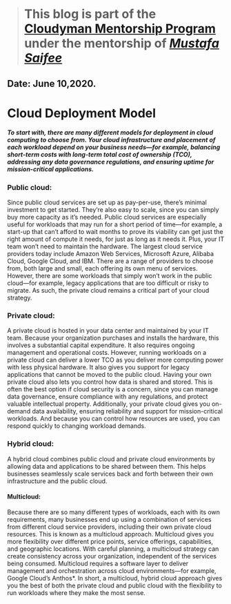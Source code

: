 > # This blog is part of the **[Cloudyman Mentorship Program](https://t.co/78sRvCvYiO?amp=1)** under the mentorship of *[Mustafa Saifee](https://www.linkedin.com/in/saifeemustafaq/)*

## Date: June 10,2020.

# Cloud Deployment Model

##### To start with, there are many different models for deployment in cloud computing to choose from. Your cloud infrastructure and placement of each workload depend on your business needs—for example, balancing short-term costs with long-term total cost of ownership (TCO), addressing any data governance regulations, and ensuring uptime for mission-critical applications.

### Public cloud:
Since public cloud services are set up as pay-per-use, there’s minimal investment to get started. They’re also easy to scale, since you can simply buy more capacity as it’s needed. Public cloud services are especially useful for workloads that may run for a short period of time—for example, a start-up that can’t afford to wait months to prove its viability can get just the right amount of compute it needs, for just as long as it needs it. Plus, your IT team won’t need to maintain the hardware.
The largest cloud service providers today include Amazon Web Services, Microsoft Azure, Alibaba Cloud, Google Cloud, and IBM. There are a range of providers to choose from, both large and small, each offering its own menu of services.
However, there are some workloads that simply won’t work in the public cloud—for example, legacy applications that are too difficult or risky to migrate. As such, the private cloud remains a critical part of your cloud strategy.

### Private cloud:
A private cloud is hosted in your data center and maintained by your IT team. Because your organization purchases and installs the hardware, this involves a substantial capital expenditure. It also requires ongoing management and operational costs. However, running workloads on a private cloud can deliver a lower TCO as you deliver more computing power with less physical hardware. It also gives you support for legacy applications that cannot be moved to the public cloud.
Having your own private cloud also lets you control how data is shared and stored. This is often the best option if cloud security is a concern, since you can manage data governance, ensure compliance with any regulations, and protect valuable intellectual property.
Additionally, your private cloud gives you on-demand data availability, ensuring reliability and support for mission-critical workloads. And because you can control how resources are used, you can respond quickly to changing workload demands.

### Hybrid cloud:
A hybrid cloud combines public cloud and private cloud environments by allowing data and applications to be shared between them. This helps businesses seamlessly scale services back and forth between their own infrastructure and the public cloud. 

#### Multicloud:
Because there are so many different types of workloads, each with its own requirements, many businesses end up using a combination of services from different cloud service providers, including their own private cloud resources. This is known as a multicloud approach.
Multicloud gives you more flexibility over different price points, service offerings, capabilities, and geographic locations. With careful planning, a multicloud strategy can create consistency across your organization, independent of the services being consumed. Multicloud requires a software layer to deliver management and orchestration across cloud environments—for example, Google Cloud’s Anthos*.
In short, a multicloud, hybrid cloud approach gives you the best of both the private cloud and public cloud with the flexibility to run workloads where they make the most sense.





